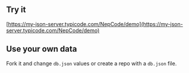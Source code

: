## Try it

[https://my-json-server.typicode.com/NepCode/demo](https://my-json-server.typicode.com/NepCode/demo)

## Use your own data

Fork it and change `db.json` values or create a repo with a `db.json` file.
